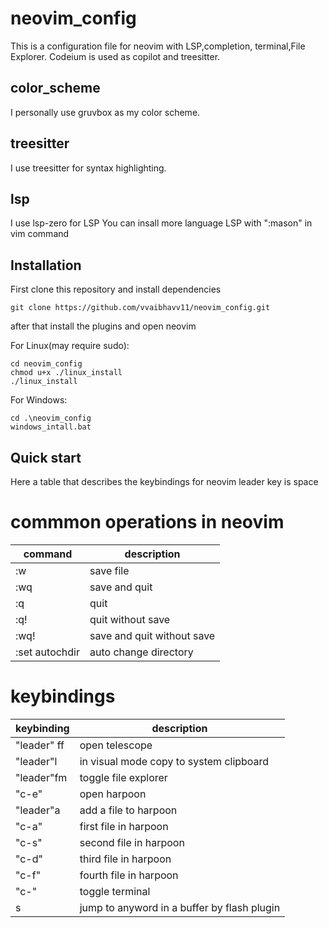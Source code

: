 # neovim_config

This is a configuration file for neovim with LSP,completion, terminal,File Explorer. Codeium is used as copilot and treesitter.

## color_scheme
I personally use gruvbox as my color scheme.

## treesitter
I use treesitter for syntax highlighting.

## lsp
I use lsp-zero for LSP
You can insall more language LSP with ":mason" in vim command

## Installation

First clone this repository and install dependencies
```
git clone https://github.com/vvaibhavv11/neovim_config.git
```
after that install the plugins and open neovim 

For Linux(may require sudo):
```
cd neovim_config
chmod u+x ./linux_install
./linux_install
```

For Windows:
```
cd .\neovim_config
windows_intall.bat
```

## Quick start
Here a table that describes the keybindings for neovim
leader key is space

# commmon operations in neovim

| command | description |
|---------|-------------|
| :w | save file |
| :wq | save and quit |
| :q | quit |
| :q! | quit without save |
| :wq! | save and quit without save |
| :set autochdir | auto change directory |


# keybindings
| keybinding | description |
|------------|-------------|
| "leader" ff | open telescope |
| "leader"l | in visual mode copy to system clipboard |
| "leader"fm | toggle file explorer |
| "c-e" | open harpoon |
| "leader"a | add a file to harpoon |
| "c-a" | first file in harpoon |
| "c-s" | second file in harpoon |
| "c-d" | third file in harpoon |
| "c-f" | fourth file in harpoon |
| "c-\" | toggle terminal |
| s | jump to anyword in a buffer by flash plugin |

